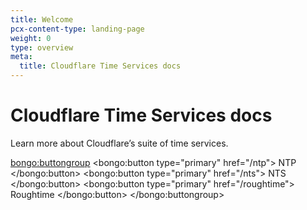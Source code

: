 ```yaml
---
title: Welcome
pcx-content-type: landing-page
weight: 0
type: overview
meta:
  title: Cloudflare Time Services docs
---
```


# Cloudflare Time Services docs

<ContentColumn>

Learn more about Cloudflare’s suite of time services.

<bongo:buttongroup>
  <bongo:button type="primary" href="/ntp">
    NTP
  </bongo:button>
  <bongo:button type="primary" href="/nts">
    NTS
  </bongo:button>
  <bongo:button type="primary" href="/roughtime">
    Roughtime
  </bongo:button>
</bongo:buttongroup>

</ContentColumn>